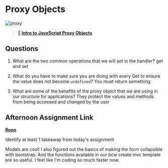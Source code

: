 # Proxy Objects

![proxy](https://bcw.blob.core.windows.net/public/img/journals/5120113092091727)

> **📖 [Intro to JavaScript Proxy Objects](https://codeworksacademy.com/fs-student-guide/resources/wk3/03-Proxies)**

## Questions

1. What are the two common operations that we will set in the handler?
get and set 

2. What do you have to make sure you are doing with every Get to ensure the value does not become `undefined`? You must return something

3. What are some of the benefits of the proxy object that we are using in our structure for applications? They protect the values and methods from being accessed and changed by the user

## Afternoon Assignment Link

**[Repo](https://github.com/tebazele/lateFall22-gregslist-mvc)**

Identify at least 1 takeaway from today's assignment

Modals are cool! I also figured out the basics of making the form collapsible with bootstrap.
And the functions available in our bcw create mvc template are so useful. I feel like I'm coding so much faster now. 
